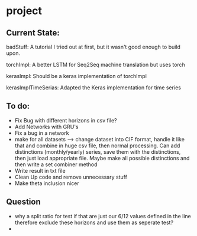 # project

## Current State:

badStuff: A tutorial I tried out at first, but it wasn't good enough to build upon.

torchImpl: A better LSTM for Seq2Seq machine translation but uses torch

kerasImpl: Should be a keras implementation of torchImpl

kerasImplTimeSerias: Adapted the Keras implementation for time series

## To do:
* Fix Bug with different horizons in csv file?
* Add Networks with GRU's
* Fix a bug in a network
* make for all datasets --> change dataset into CIF format, handle it like that and combine in huge csv file, then normal processing. Can add distinctions (monthly/yearly) series,	save them with the distinctions, then just load appropriate file. Maybe make all possible distinctions and then write a set combiner method
* Write result in txt file
* Clean Up code and remove unnecessary stuff
* Make theta inclusion nicer

## Question

* why a split ratio for test if that are just our 6/12 values defined in the line therefore exclude these horizons and use them as seperate test?
* 
